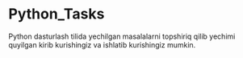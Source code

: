 # Python_Tasks

Python dasturlash tilida yechilgan masalalarni topshiriq qilib yechimi quyilgan kirib kurishingiz va ishlatib kurishingiz mumkin.
